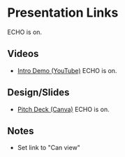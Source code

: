 # Presentation Links
ECHO is on.
## Videos
- [Intro Demo (YouTube)](https://www.youtube.com/watch?v=YOUR_VIDEO_ID)
ECHO is on.
## Design/Slides
- [Pitch Deck (Canva)](https://www.canva.com/design/XXXXXXXX/share)
ECHO is on.
## Notes
- Set link to "Can view"

